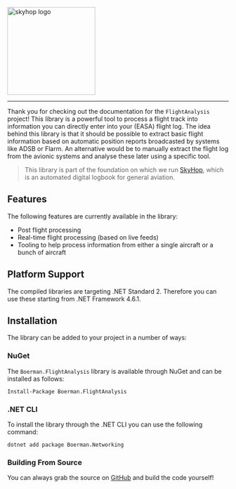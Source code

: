 <a href="https://skyhop.org"><img src="https://skyhop.org/assets/images/skyhop.png" width=200 alt="skyhop logo" /></a>

----

Thank you for checking out the documentation for the `FlightAnalysis` project! This library is a powerful tool to process a flight track into information you can directly enter into your (EASA) flight log. The idea behind this library is that it should be possible to extract basic flight information based on automatic position reports broadcasted by systems like ADSB or Flarm. An alternative would be to manually extract the flight log from the avionic systems and analyse these later using a specific tool.

> This library is part of the foundation on which we run [SkyHop](https://skyhop.org), which is an automated digital logbook for general aviation.

## Features

The following features are currently available in the library:

* Post flight processing
* Real-time flight processing (based on live feeds)
* Tooling to help process information from either a single aircraft or a bunch of aircraft

## Platform Support

The compiled libraries are targeting .NET Standard 2. Therefore you can use these starting from .NET Framework 4.6.1.

## Installation

The library can be added to your project in a number of ways:

### NuGet

The `Boerman.FlightAnalysis` library is available through NuGet and can be installed as follows:

    Install-Package Boerman.FlightAnalysis

### .NET CLI

To install the library through the .NET CLI you can use the following command:

    dotnet add package Boerman.Networking

### Building From Source

You can always grab the source on [GitHub](https://github.com/SkyHop/FlightAnalysis) and build the code yourself!
